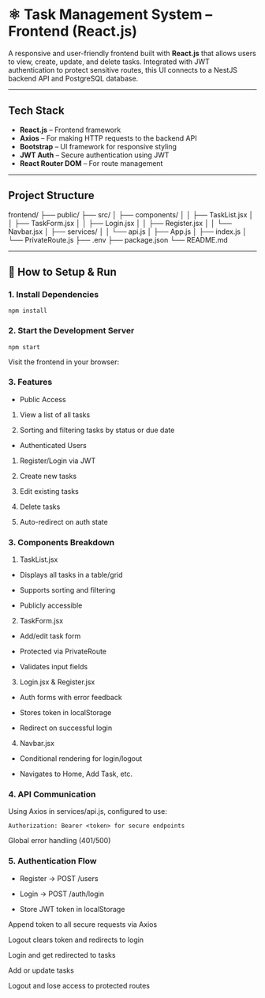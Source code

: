 # ⚛️ Task Management System – Frontend (React.js)

A responsive and user-friendly frontend built with **React.js** that allows users to view, create, update, and delete tasks. Integrated with JWT authentication to protect sensitive routes, this UI connects to a NestJS backend API and PostgreSQL database.

---

## Tech Stack

- **React.js** – Frontend framework
- **Axios** – For making HTTP requests to the backend API
- **Bootstrap** – UI framework for responsive styling
- **JWT Auth** – Secure authentication using JWT
- **React Router DOM** – For route management

---

##  Project Structure

frontend/ 
├── public/ 
├── src/ 
│ ├── components/ 
│ │ ├── TaskList.jsx 
│ │ ├── TaskForm.jsx 
│ │ ├── Login.jsx 
│ │ ├── Register.jsx 
│ │ └── Navbar.jsx 
│ ├── services/ 
│ │ └── api.js 
│ ├── App.js 
│ ├── index.js 
│ └── PrivateRoute.js 
├── .env 
├── package.json 
└── README.md


---

## 🚀 How to Setup & Run

### 1. Install Dependencies

```
npm install
```

### 2. Start the Development Server
```
npm start
```
Visit the frontend in your browser:

### 3. Features
- Public Access
1. View a list of all tasks

2. Sorting and filtering tasks by status or due date

- Authenticated Users
1. Register/Login via JWT

2. Create new tasks

3. Edit existing tasks

4. Delete tasks

5. Auto-redirect on auth state

### 3. Components Breakdown
1. TaskList.jsx
- Displays all tasks in a table/grid

- Supports sorting and filtering

- Publicly accessible

2. TaskForm.jsx
- Add/edit task form

- Protected via PrivateRoute

- Validates input fields

3. Login.jsx & Register.jsx
- Auth forms with error feedback

- Stores token in localStorage

- Redirect on successful login

4. Navbar.jsx
- Conditional rendering for login/logout

- Navigates to Home, Add Task, etc.


### 4. API Communication
Using Axios in services/api.js, configured to use:
```
Authorization: Bearer <token> for secure endpoints
```
Global error handling (401/500)


### 5. Authentication Flow
- Register → POST /users

- Login → POST /auth/login

- Store JWT token in localStorage

Append token to all secure requests via Axios

Logout clears token and redirects to login

Login and get redirected to tasks

Add or update tasks

Logout and lose access to protected routes
